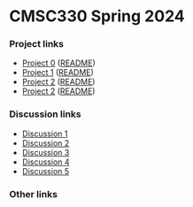 
# CMSC330 Spring 2024

### Project links
  + [Project 0](https://classroom.github.com/a/QuDn_bJD) ([README](https://github.com/cmsc330spring24/cmsc330spring24/blob/main/projects/project0.md))
  + [Project 1](https://classroom.github.com/a/3QN1DLyQ) ([README](https://github.com/cmsc330spring24/cmsc330spring24/blob/main/projects/project1.md))
  + [Project 2](https://classroom.github.com/a/sN5mJvQk) ([README](https://github.com/cmsc330spring24/cmsc330spring24/blob/main/projects/project2.md))
  + [Project 2](https://classroom.github.com/a/saUIBPo1) ([README](https://github.com/cmsc330spring24/cmsc330spring24/blob/main/projects/project3.md))
    
### Discussion links
  + [Discussion 1](https://github.com/cmsc330spring24/cmsc330spring24/blob/main/discussions/d1_git)
  + [Discussion 2](https://github.com/cmsc330spring24/cmsc330spring24/blob/main/discussions/d2_ocaml_typing)
  + [Discussion 3](https://github.com/cmsc330spring24/cmsc330spring24/blob/main/discussions/d3_ocaml_quiz)
  + [Discussion 4](https://github.com/cmsc330spring24/cmsc330spring24/blob/main/discussions/d4_ocaml_hof_variants)
  + [Discussion 5](https://github.com/cmsc330spring24/cmsc330spring24/blob/main/discussions/d5_ocaml_quiz2)

### Other links
